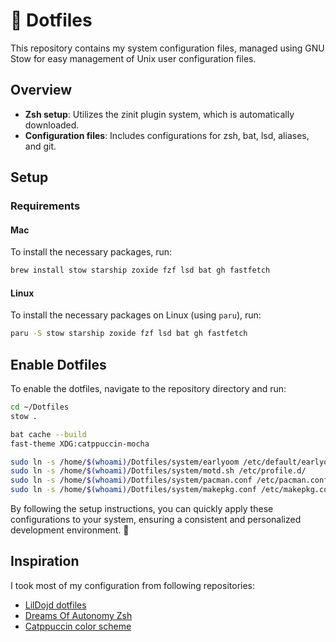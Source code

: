 # 📂 Dotfiles

This repository contains my system configuration files, managed using GNU Stow for easy management of Unix user configuration files.

## Overview

- **Zsh setup**: Utilizes the zinit plugin system, which is automatically downloaded.
- **Configuration files**: Includes configurations for zsh, bat, lsd, aliases, and git.

## Setup

### Requirements

#### Mac
To install the necessary packages, run:
```sh
brew install stow starship zoxide fzf lsd bat gh fastfetch
```

#### Linux
To install the necessary packages on Linux (using `paru`), run:
```sh
paru -S stow starship zoxide fzf lsd bat gh fastfetch
```

## Enable Dotfiles

To enable the dotfiles, navigate to the repository directory and run:
```sh
cd ~/Dotfiles
stow .

bat cache --build 
fast-theme XDG:catppuccin-mocha

sudo ln -s /home/$(whoami)/Dotfiles/system/earlyoom /etc/default/earlyoom
sudo ln -s /home/$(whoami)/Dotfiles/system/motd.sh /etc/profile.d/
sudo ln -s /home/$(whoami)/Dotfiles/system/pacman.conf /etc/pacman.conf
sudo ln -s /home/$(whoami)/Dotfiles/system/makepkg.conf /etc/makepkg.conf
```

By following the setup instructions, you can quickly apply these configurations to your system, ensuring a consistent and personalized development environment. 🚀

## Inspiration
I took most of my configuration from following repositories:
- [LilDojd dotfiles](https://github.com/LilDojd/dotfiles)
- [Dreams Of Autonomy Zsh](https://github.com/dreamsofautonomy/zensh)
- [Catppuccin color scheme](https://github.com/catppuccin)
